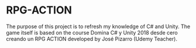 # RPG-ACTION

The purpose of this project is to refresh my knowledge of C# and Unity. The game itself is based on the course Domina C# y Unity 2018 desde cero creando un RPG ACTION
developed by José Pizarro (Udemy Teacher).


